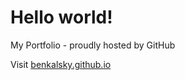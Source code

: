 # Hello world!

My Portfolio - proudly hosted by GitHub

Visit [benkalsky.github.io](http://benkalsky.github.io)
